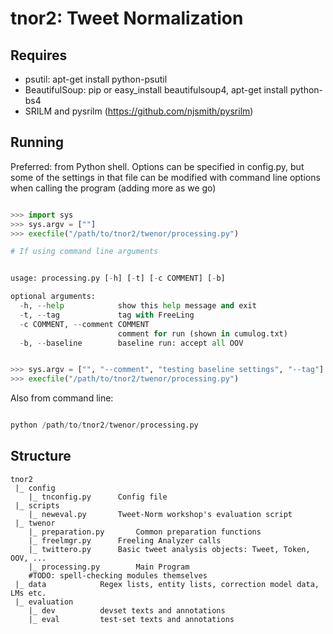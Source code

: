tnor2: Tweet Normalization
==========================

Requires
--------
 - psutil: apt-get install python-psutil
 - BeautifulSoup: pip  or easy_install beautifulsoup4, apt-get install python-bs4
 - SRILM and pysrilm (https://github.com/njsmith/pysrilm)

Running
-------

Preferred: from Python shell.
Options can be specified in config.py, but some of the settings in that file can be modified with command line options when calling the program (adding more as we go)

``` python

>>> import sys
>>> sys.argv = [""]
>>> execfile("/path/to/tnor2/twenor/processing.py")
```

```python
# If using command line arguments


usage: processing.py [-h] [-t] [-c COMMENT] [-b]

optional arguments:
  -h, --help            show this help message and exit
  -t, --tag             tag with FreeLing
  -c COMMENT, --comment COMMENT
                        comment for run (shown in cumulog.txt)
  -b, --baseline        baseline run: accept all OOV


>>> sys.argv = ["", "--comment", "testing baseline settings", "--tag"]
>>> execfile("/path/to/tnor2/twenor/processing.py")
```



Also from command line:

``` python

python /path/to/tnor2/twenor/processing.py

```

Structure
-------

```
tnor2
 |_ config
    |_ tnconfig.py		Config file
 |_ scripts
    |_ neweval.py		Tweet-Norm workshop's evaluation script
 |_ twenor
    |_ preparation.py		Common preparation functions
    |_ freelmgr.py		Freeling Analyzer calls
    |_ twittero.py		Basic tweet analysis objects: Tweet, Token, OOV, ...
    |_ processing.py		Main Program
    #TODO: spell-checking modules themselves
 |_ data			Regex lists, entity lists, correction model data, LMs etc.
 |_ evaluation
    |_ dev			devset texts and annotations
    |_ eval			test-set texts and annotations
```

